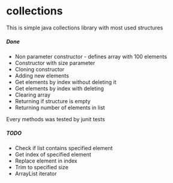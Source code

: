# collections
<html>
  <body>
This is simple java collections library with most used structures

<h5>Done</h5>
  <ul>
  <li>Non parameter constructor - defines array with 100 elements</li>
  <li>Constructor with size parameter</li>
  <li>Cloning constructor</li>
  <li>Adding new elements</li>
  <li>Get elements by index without deleting it</li>
  <li>Get elements by index with deleting</li>
  <li>Clearing array</li>
  <li>Returning if structure is empty</li>
  <li>Returning number of elements in list</li>
  </ul>
  Every methods was tested by junit tests</br>
<h5>TODO</h5>
  <ul>
  <li>Check if list contains specified element</li>
  <li>Get index of specified element</li>
  <li>Replace element in index</li>
  <li>Trim to specified size</li>
  <li>ArrayList iterator</li>
  </ul>
  </body>
</html>

